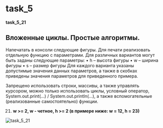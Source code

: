 # task_5
**task_5_21**

Вложенные циклы. Простые алгоритмы.
---
Напечатать в консоли следующие фигуры.
Для печати реализовать отдельную функцию с параметрами.
Для различных вариантов могут быть заданы следующие параметры:
•	h – высота фигуры
•	w – ширина фигуры
•	s – размер фигуры
Для каждого варианта указаны допустимые значения данных параметров, а также в скобках приведены значения параметров для приведенного примера.

Запрещено использовать строки, массивы, а также управлять курсором, можно только использовать циклы, условный оператор, System.out.print(...) / System.out.println(…), а также вспомогательные (реализованные самостоятельно) функции.

21.	   **w >= 2, w - четное, h >= 2 (в примере ниже: w = 12, h = 23)**

![task_5_21](https://user-images.githubusercontent.com/90615357/138895862-26f1c5eb-e34d-49e9-b8eb-06d927dc06ef.png)
